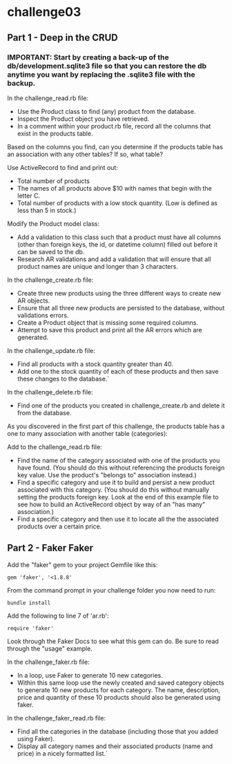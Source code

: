 # challenge03

## Part 1 - Deep in the CRUD

### IMPORTANT: Start by creating a back-up of the db/development.sqlite3 file so that you can restore the db anytime you want by replacing the .sqlite3 file with the backup.
 
In the challenge_read.rb file:

- Use the Product class to find (any) product from the database.
- Inspect the Product object you have retrieved. 
- In a comment within your product.rb file, record all the columns that exist in the products table. 

Based on the columns you find, can you determine if the products table has an association with any other tables? If so, what table?


Use ActiveRecord to find and print out:
- Total number of products
- The names of all products above $10 with names that begin with the letter C.
- Total number of products with a low stock quantity. (Low is defined as less than 5 in stock.)

Modify the Product model class:
- Add a validation to this class such that a product must have all columns (other than foreign keys, the id, or datetime column) filled out before it can be saved to the db.
- Research AR validations and add a validation that will ensure that all product names are unique and longer than 3 characters.

In the challenge_create.rb file:
- Create three new products using the three different ways to create new AR objects.
- Ensure that all three new products are persisted to the database, without validations errors.
- Create a Product object that is missing some required columns.
- Attempt to save this product and print all the AR errors which are generated.

In the challenge_update.rb file:
- Find all products with a stock quantity greater than 40.
- Add one to the stock quantity of each of these products and then save these changes to the database.`

In the challenge_delete.rb file:
- Find one of the products you created in challenge_create.rb and delete it from the database.
 
As you discovered in the first part of this challenge, the products table has a one to many association with another table (categories):

Add to the challenge_read.rb file:
- Find the name of the category associated with one of the products you have found. (You should do this without referencing the products foreign key value. Use the product's "belongs to" association instead.)
- Find a specific category and use it to build and persist a new product associated with this category. (You should do this without manually setting the products foreign key. Look at the end of this example file to see how to build an ActiveRecord object by way of an "has many" association.)
- Find a specific category and then use it to locate all the the associated products over a certain price.

## Part 2 - Faker Faker

Add the "faker" gem to your project Gemfile like this:
```shell
gem 'faker', '<1.8.8'
```

From the command prompt in your challenge folder you now need to run:
```shell
bundle install
```
 
Add the following to line 7 of 'ar.rb':
```shell
require 'faker'
```
 
Look through the Faker Docs to see what this gem can do. Be sure to read through the "usage" example.
 
In the challenge_faker.rb file:

- In a loop, use Faker to generate 10 new categories. 
- Within this same loop use the newly created and saved category objects to generate 10 new products for each category. The name, description, price and quantity of these 10 products should also be generated using faker.
 
In the challenge_faker_read.rb file:
- Find all the categories in the database (including those that you added using Faker). 
- Display all category names and their associated products (name and price) in a nicely formatted list.`